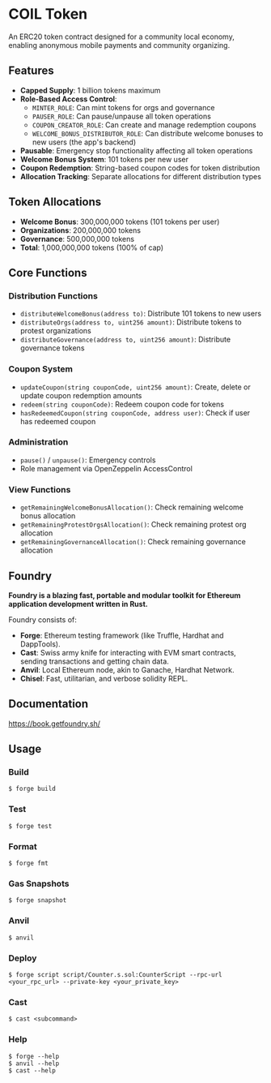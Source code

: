 # COIL Token

An ERC20 token contract designed for a community local economy, enabling anonymous mobile payments and community organizing.

## Features

- **Capped Supply**: 1 billion tokens maximum
- **Role-Based Access Control**: 
  - `MINTER_ROLE`: Can mint tokens for orgs and governance
  - `PAUSER_ROLE`: Can pause/unpause all token operations
  - `COUPON_CREATOR_ROLE`: Can create and manage redemption coupons
  - `WELCOME_BONUS_DISTRIBUTOR_ROLE`: Can distribute welcome bonuses to new users (the app's backend)
- **Pausable**: Emergency stop functionality affecting all token operations
- **Welcome Bonus System**: 101 tokens per new user
- **Coupon Redemption**: String-based coupon codes for token distribution
- **Allocation Tracking**: Separate allocations for different distribution types

## Token Allocations

- **Welcome Bonus**: 300,000,000 tokens (101 tokens per user)
- **Organizations**: 200,000,000 tokens
- **Governance**: 500,000,000 tokens
- **Total**: 1,000,000,000 tokens (100% of cap)

## Core Functions

### Distribution Functions
- `distributeWelcomeBonus(address to)`: Distribute 101 tokens to new users
- `distributeOrgs(address to, uint256 amount)`: Distribute tokens to protest organizations
- `distributeGovernance(address to, uint256 amount)`: Distribute governance tokens

### Coupon System
- `updateCoupon(string couponCode, uint256 amount)`: Create, delete or update coupon redemption amounts
- `redeem(string couponCode)`: Redeem coupon code for tokens
- `hasRedeemedCoupon(string couponCode, address user)`: Check if user has redeemed coupon

### Administration
- `pause()` / `unpause()`: Emergency controls
- Role management via OpenZeppelin AccessControl

### View Functions
- `getRemainingWelcomeBonusAllocation()`: Check remaining welcome bonus allocation
- `getRemainingProtestOrgsAllocation()`: Check remaining protest org allocation
- `getRemainingGovernanceAllocation()`: Check remaining governance allocation


## Foundry

**Foundry is a blazing fast, portable and modular toolkit for Ethereum application development written in Rust.**

Foundry consists of:

-   **Forge**: Ethereum testing framework (like Truffle, Hardhat and DappTools).
-   **Cast**: Swiss army knife for interacting with EVM smart contracts, sending transactions and getting chain data.
-   **Anvil**: Local Ethereum node, akin to Ganache, Hardhat Network.
-   **Chisel**: Fast, utilitarian, and verbose solidity REPL.

## Documentation

https://book.getfoundry.sh/

## Usage

### Build

```shell
$ forge build
```

### Test

```shell
$ forge test
```

### Format

```shell
$ forge fmt
```

### Gas Snapshots

```shell
$ forge snapshot
```

### Anvil

```shell
$ anvil
```

### Deploy

```shell
$ forge script script/Counter.s.sol:CounterScript --rpc-url <your_rpc_url> --private-key <your_private_key>
```

### Cast

```shell
$ cast <subcommand>
```

### Help

```shell
$ forge --help
$ anvil --help
$ cast --help
```
